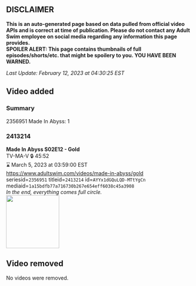 ## DISCLAIMER
**This is an auto-generated page based on data pulled from official video APIs and is correct at time of publication. Please do not contact any Adult Swim employee on social media regarding any information this page provides.**  
**SPOILER ALERT: This page contains thumbnails of full episodes/shorts/etc. that might be spoilery to you. YOU HAVE BEEN WARNED.**  

_Last Update: February 12, 2023 at 04:30:25 EST_
## Video added
### Summary
2356951 Made In Abyss: 1  
### 2413214
**Made In Abyss S02E12 - Gold**  
TV-MA-V 🔒 45:52  
⌛ March 5, 2023 at 03:59:00 EST  
https://www.adultswim.com/videos/made-in-abyss/gold  
seriesid=`2356951` titleid=`2413214` id=`AYYx1dGQuLQD-MTtYgCn` mediaid=`1a15bdfb77a716730b267e654eff6038c45a3908`  
_In the end, everything comes full circle._  
<a href="https://media.cdn.adultswim.com/uploads/20230211/thumbnails/2_23211154503-MadeInAbyss25212Still001tiny.png"><img src="https://media.cdn.adultswim.com/uploads/20230211/thumbnails/2_23211154503-MadeInAbyss25212Still001tiny.png" height="144px" /></a>
## Video removed
No videos were removed.  
